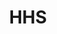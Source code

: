 ---
# This topic lives at
# https://digital.gov/topics/hhs

slug: "hhs"

# Topic Title
title: "HHS"

# description — keep it short and clear
summary: ""


# Weight
weight: 1

# For more information on managing topics,
# see https://github.com/GSA/digitalgov.gov/wiki
---